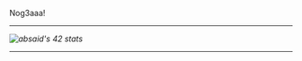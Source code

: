 Nog3aaa!

****************************************************************
*![absaid's 42 stats](https://badge.mediaplus.ma/binary/mnassi)*
****************************************************************
